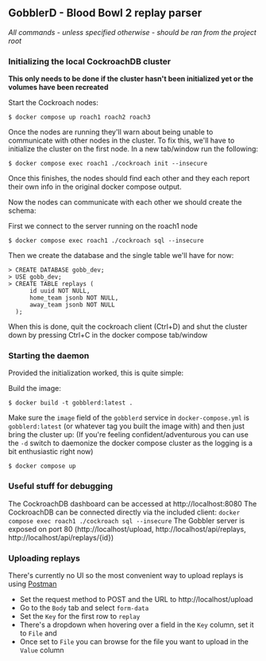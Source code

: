 ## GobblerD - Blood Bowl 2 replay parser

*All commands - unless specified otherwise - should be ran from the project root*

### Initializing the local CockroachDB cluster

**This only needs to be done if the cluster hasn't been initialized yet or the volumes have been recreated**

Start the Cockroach nodes:

```
$ docker compose up roach1 roach2 roach3
```

Once the nodes are running they'll warn about being unable to communicate with other nodes in the cluster.
To fix this, we'll have to initialize the cluster on the first node. In a new tab/window run the following:

```
$ docker compose exec roach1 ./cockroach init --insecure
```

Once this finishes, the nodes should find each other and they each report their own info in the original docker compose output.

Now the nodes can communicate with each other we should create the schema:

First we connect to the server running on the roach1 node

```
$ docker compose exec roach1 ./cockroach sql --insecure
```

Then we create the database and the single table we'll have for now:

```
> CREATE DATABASE gobb_dev;
> USE gobb_dev;
> CREATE TABLE replays (
      id uuid NOT NULL,
      home_team jsonb NOT NULL,
      away_team jsonb NOT NULL
  );
```

When this is done, quit the cockroach client (Ctrl+D) and shut the cluster down by pressing Ctrl+C in the docker compose tab/window

### Starting the daemon

Provided the initialization worked, this is quite simple:

Build the image:

```
$ docker build -t gobblerd:latest .
```

Make sure the `image` field of the `gobblerd` service in `docker-compose.yml` is `gobblerd:latest` (or whatever tag you built the image with) and then just bring the cluster up:
(If you're feeling confident/adventurous you can use the `-d` switch to daemonize the docker compose cluster as the logging is a bit enthusiastic right now)

```
$ docker compose up
```

### Useful stuff for debugging

The CockroachDB dashboard can be accessed at http://localhost:8080
The CockroachDB can be connected directly via the included client: `docker compose exec roach1 ./cockroach sql --insecure`
The Gobbler server is exposed on port 80 (http://localhost/upload, http://localhost/api/replays, http://localhost/api/replays/{id})

### Uploading replays

There's currently no UI so the most convenient way to upload replays is using [Postman](http://postman.com)

* Set the request method to POST and the URL to http://localhost/upload
* Go to the `Body` tab and select `form-data`
* Set the `Key` for the first row to `replay`
* There's a dropdown when hovering over a field in the `Key` column, set it to `File` and 
* Once set to `File` you can browse for the file you want to upload in the `Value` column